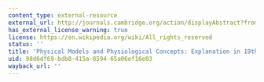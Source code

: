 ```yaml
---
content_type: external-resource
external_url: http://journals.cambridge.org/action/displayAbstract?fromPage=online&aid=2902240
has_external_license_warning: true
license: https://en.wikipedia.org/wiki/All_rights_reserved
status: ''
title: 'Physical Models and Physiological Concepts: Explanation in 19th Century Biology'
uid: 98d6df69-bdb8-415a-8594-65a06ef16e03
wayback_url: ''
---
```

